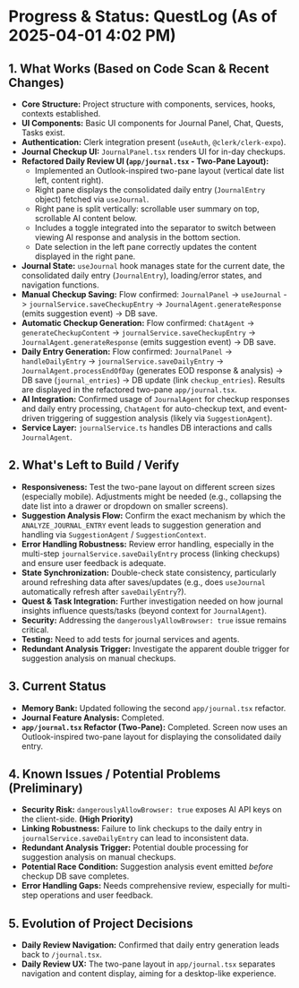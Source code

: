 # Progress & Status: QuestLog (As of 2025-04-01 4:02 PM)

## 1. What Works (Based on Code Scan & Recent Changes)
*   **Core Structure:** Project structure with components, services, hooks, contexts established.
*   **UI Components:** Basic UI components for Journal Panel, Chat, Quests, Tasks exist.
*   **Authentication:** Clerk integration present (`useAuth`, `@clerk/clerk-expo`).
*   **Journal Checkup UI:** `JournalPanel.tsx` renders UI for in-day checkups.
*   **Refactored Daily Review UI (`app/journal.tsx` - Two-Pane Layout):**
    *   Implemented an Outlook-inspired two-pane layout (vertical date list left, content right).
    *   Right pane displays the consolidated daily entry (`JournalEntry` object) fetched via `useJournal`.
    *   Right pane is split vertically: scrollable user summary on top, scrollable AI content below.
    *   Includes a toggle integrated into the separator to switch between viewing AI response and analysis in the bottom section.
    *   Date selection in the left pane correctly updates the content displayed in the right pane.
*   **Journal State:** `useJournal` hook manages state for the current date, the consolidated daily entry (`JournalEntry`), loading/error states, and navigation functions.
*   **Manual Checkup Saving:** Flow confirmed: `JournalPanel` -> `useJournal` -> `journalService.saveCheckupEntry` -> `JournalAgent.generateResponse` (emits suggestion event) -> DB save.
*   **Automatic Checkup Generation:** Flow confirmed: `ChatAgent` -> `generateCheckupContent` -> `journalService.saveCheckupEntry` -> `JournalAgent.generateResponse` (emits suggestion event) -> DB save.
*   **Daily Entry Generation:** Flow confirmed: `JournalPanel` -> `handleDailyEntry` -> `journalService.saveDailyEntry` -> `JournalAgent.processEndOfDay` (generates EOD response & analysis) -> DB save (`journal_entries`) -> DB update (link `checkup_entries`). Results are displayed in the refactored two-pane `app/journal.tsx`.
*   **AI Integration:** Confirmed usage of `JournalAgent` for checkup responses and daily entry processing, `ChatAgent` for auto-checkup text, and event-driven triggering of suggestion analysis (likely via `SuggestionAgent`).
*   **Service Layer:** `journalService.ts` handles DB interactions and calls `JournalAgent`.

## 2. What's Left to Build / Verify
*   **Responsiveness:** Test the two-pane layout on different screen sizes (especially mobile). Adjustments might be needed (e.g., collapsing the date list into a drawer or dropdown on smaller screens).
*   **Suggestion Analysis Flow:** Confirm the exact mechanism by which the `ANALYZE_JOURNAL_ENTRY` event leads to suggestion generation and handling via `SuggestionAgent` / `SuggestionContext`.
*   **Error Handling Robustness:** Review error handling, especially in the multi-step `journalService.saveDailyEntry` process (linking checkups) and ensure user feedback is adequate.
*   **State Synchronization:** Double-check state consistency, particularly around refreshing data after saves/updates (e.g., does `useJournal` automatically refresh after `saveDailyEntry`?).
*   **Quest & Task Integration:** Further investigation needed on how journal insights influence quests/tasks (beyond context for `JournalAgent`).
*   **Security:** Addressing the `dangerouslyAllowBrowser: true` issue remains critical.
*   **Testing:** Need to add tests for journal services and agents.
*   **Redundant Analysis Trigger:** Investigate the apparent double trigger for suggestion analysis on manual checkups.

## 3. Current Status
*   **Memory Bank:** Updated following the second `app/journal.tsx` refactor.
*   **Journal Feature Analysis:** Completed.
*   **`app/journal.tsx` Refactor (Two-Pane):** Completed. Screen now uses an Outlook-inspired two-pane layout for displaying the consolidated daily entry.

## 4. Known Issues / Potential Problems (Preliminary)
*   **Security Risk:** `dangerouslyAllowBrowser: true` exposes AI API keys on the client-side. **(High Priority)**
*   **Linking Robustness:** Failure to link checkups to the daily entry in `journalService.saveDailyEntry` can lead to inconsistent data.
*   **Redundant Analysis Trigger:** Potential double processing for suggestion analysis on manual checkups.
*   **Potential Race Condition:** Suggestion analysis event emitted *before* checkup DB save completes.
*   **Error Handling Gaps:** Needs comprehensive review, especially for multi-step operations and user feedback.

## 5. Evolution of Project Decisions
*   **Daily Review Navigation:** Confirmed that daily entry generation leads back to `/journal.tsx`.
*   **Daily Review UX:** The two-pane layout in `app/journal.tsx` separates navigation and content display, aiming for a desktop-like experience.
